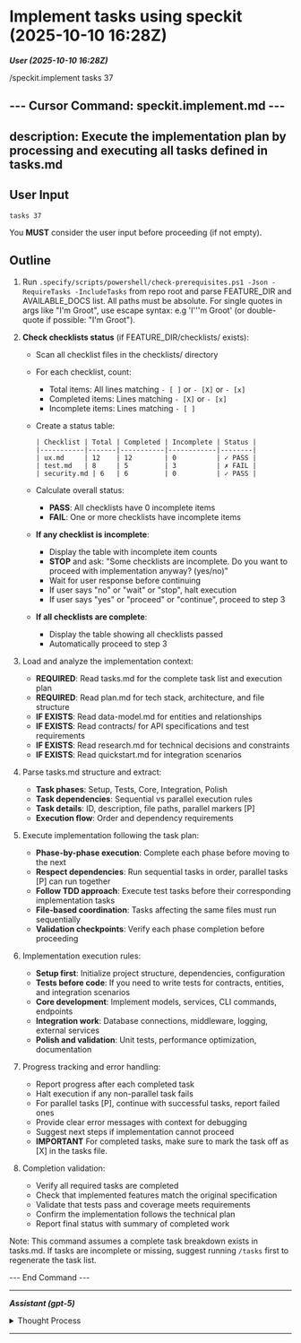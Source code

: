 <!-- Generated by SpecStory -->

<!-- cursor Session 673cfb55-b411-4941-97e0-1547ee470870 (2025-10-10 16:28Z) -->

# Implement tasks using speckit (2025-10-10 16:28Z)

_**User (2025-10-10 16:28Z)**_

/speckit.implement tasks 37

--- Cursor Command: speckit.implement.md ---
---
description: Execute the implementation plan by processing and executing all tasks defined in tasks.md
---

## User Input

```text
tasks 37
```

You **MUST** consider the user input before proceeding (if not empty).

## Outline

1. Run `.specify/scripts/powershell/check-prerequisites.ps1 -Json -RequireTasks -IncludeTasks` from repo root and parse FEATURE_DIR and AVAILABLE_DOCS list. All paths must be absolute. For single quotes in args like "I'm Groot", use escape syntax: e.g 'I'\''m Groot' (or double-quote if possible: "I'm Groot").

2. **Check checklists status** (if FEATURE_DIR/checklists/ exists):
   - Scan all checklist files in the checklists/ directory
   - For each checklist, count:
     * Total items: All lines matching `- [ ]` or `- [X]` or `- [x]`
     * Completed items: Lines matching `- [X]` or `- [x]`
     * Incomplete items: Lines matching `- [ ]`
   - Create a status table:
     ```
     | Checklist | Total | Completed | Incomplete | Status |
     |-----------|-------|-----------|------------|--------|
     | ux.md     | 12    | 12        | 0          | ✓ PASS |
     | test.md   | 8     | 5         | 3          | ✗ FAIL |
     | security.md | 6   | 6         | 0          | ✓ PASS |
     ```
   - Calculate overall status:
     * **PASS**: All checklists have 0 incomplete items
     * **FAIL**: One or more checklists have incomplete items
   
   - **If any checklist is incomplete**:
     * Display the table with incomplete item counts
     * **STOP** and ask: "Some checklists are incomplete. Do you want to proceed with implementation anyway? (yes/no)"
     * Wait for user response before continuing
     * If user says "no" or "wait" or "stop", halt execution
     * If user says "yes" or "proceed" or "continue", proceed to step 3
   
   - **If all checklists are complete**:
     * Display the table showing all checklists passed
     * Automatically proceed to step 3

3. Load and analyze the implementation context:
   - **REQUIRED**: Read tasks.md for the complete task list and execution plan
   - **REQUIRED**: Read plan.md for tech stack, architecture, and file structure
   - **IF EXISTS**: Read data-model.md for entities and relationships
   - **IF EXISTS**: Read contracts/ for API specifications and test requirements
   - **IF EXISTS**: Read research.md for technical decisions and constraints
   - **IF EXISTS**: Read quickstart.md for integration scenarios

4. Parse tasks.md structure and extract:
   - **Task phases**: Setup, Tests, Core, Integration, Polish
   - **Task dependencies**: Sequential vs parallel execution rules
   - **Task details**: ID, description, file paths, parallel markers [P]
   - **Execution flow**: Order and dependency requirements

5. Execute implementation following the task plan:
   - **Phase-by-phase execution**: Complete each phase before moving to the next
   - **Respect dependencies**: Run sequential tasks in order, parallel tasks [P] can run together  
   - **Follow TDD approach**: Execute test tasks before their corresponding implementation tasks
   - **File-based coordination**: Tasks affecting the same files must run sequentially
   - **Validation checkpoints**: Verify each phase completion before proceeding

6. Implementation execution rules:
   - **Setup first**: Initialize project structure, dependencies, configuration
   - **Tests before code**: If you need to write tests for contracts, entities, and integration scenarios
   - **Core development**: Implement models, services, CLI commands, endpoints
   - **Integration work**: Database connections, middleware, logging, external services
   - **Polish and validation**: Unit tests, performance optimization, documentation

7. Progress tracking and error handling:
   - Report progress after each completed task
   - Halt execution if any non-parallel task fails
   - For parallel tasks [P], continue with successful tasks, report failed ones
   - Provide clear error messages with context for debugging
   - Suggest next steps if implementation cannot proceed
   - **IMPORTANT** For completed tasks, make sure to mark the task off as [X] in the tasks file.

8. Completion validation:
   - Verify all required tasks are completed
   - Check that implemented features match the original specification
   - Validate that tests pass and coverage meets requirements
   - Confirm the implementation follows the technical plan
   - Report final status with summary of completed work

Note: This command assumes a complete task breakdown exists in tasks.md. If tasks are incomplete or missing, suggest running `/tasks` first to regenerate the task list.

--- End Command ---

---

_**Assistant (gpt-5)**_

<think><details><summary>Thought Process</summary>**Implementing Tasks in PowerShell**

I need to implement "speckit.implement tasks 37" using special commands defined in a specific task file. We're under developer instructions to use tools and management for deployment. I need to run a PowerShell script to check prerequisites, but the directory for scripts isn't showing up, which might cause Step 1 to fail. I’ll check for the directory's existence first and then look for the script using directory search tools. I'll ensure to handle any issues gracefully. Plus, I'll read the task details from the tasks file!
**Focusing on Task 37 Implementation**

The outline indicates that I should implement all tasks, but the user specifically asked for task number 37. The speckit documentation emphasizes executing the plan in tasks.md, so I need to narrow my focus accordingly. I'll also check the checklists in the FEATURE_DIR. Although I won’t know the FEATURE_DIR yet, it seems like it could be specs/001-we-will-be based on the project layout, which confirms the existence of a checklists folder. I’ll proceed to read checklist files and load relevant documents to extract the necessary tasks, focusing on task 37 and its dependencies.
**Executing Task 37 Implementation**

I need to implement task 37 and that may involve code changes, so I’ll start by opening and modifying relevant files. I must ensure I follow user rules: being concise and providing a</details></think>

---

